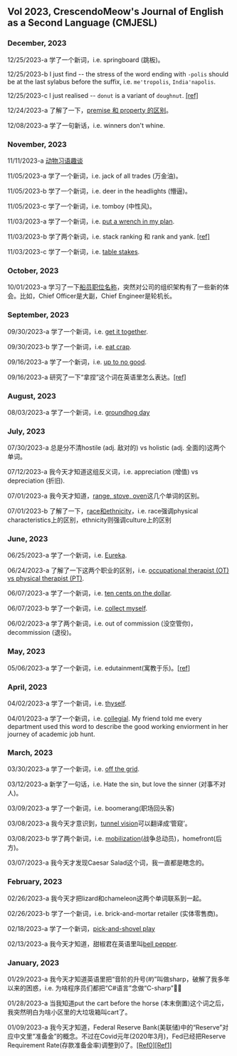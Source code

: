 ## Vol 2023, CrescendoMeow's Journal of English as a Second Language (CMJESL)

### December, 2023

12/25/2023-a 学了一个新词，i.e. springboard (跳板)。

12/25/2023-b I just find -- the stress of the word ending with `-polis` should be at the last sylabus before the suffix, i.e. `me'tropolis`, `India'napolis`.

12/25/2023-c I just realised -- `donut` is a variant of `doughnut`. [[ref]](https://www.merriam-webster.com/wordplay/is-it-donut-or-doughnut)

12/24/2023-a 了解了一下，[premise 和 property 的区别](https://www.differencebetween.com/difference-between-property-and-premises/)。

12/08/2023-a 学了一句新话，i.e. winners don't whine.

### November, 2023

11/11/2023-a [动物习语趣谈](https://language.chinadaily.com.cn/a/202008/21/WS5f3f8e03a310834817261f28.html)

11/05/2023-a 学了一个新词，i.e. jack of all trades (万金油)。

11/05/2023-b 学了一个新词，i.e. deer in the headlights (懵逼)。

11/05/2023-c 学了一个新词，i.e. tomboy (中性风)。

11/03/2023-a 学了一个新词，i.e. [put a wrench in my plan](https://www.merriam-webster.com/dictionary/throw%20a%20wrench%20into%20the%20works).

11/03/2023-b 学了两个新词，i.e. stack ranking 和 rank and yank. [[ref]](https://factorialhr.com/blog/stack-ranking/)

11/03/2023-c 学了一个新词，i.e. [table stakes](https://brandmarketingblog.com/articles/branding-definitions/table-stakes-business/).

### October, 2023

10/01/2023-a 学习了一下[船员职位名称](https://zhuanlan.zhihu.com/p/542253538)，突然对公司的组织架构有了一些新的体会。比如，Chief Officer是大副，Chief Engineer是轮机长。

### September, 2023

09/30/2023-a 学了一个新词，i.e. [get it together](https://www.merriam-webster.com/dictionary/get%20it%20together).

09/30/2023-b 学了一个新词，i.e. [eat crap](https://idioms.thefreedictionary.com/eat+crap).

09/16/2023-a 学了一个新词，i.e. [up to no good](https://www.quora.com/What-does-the-phrase-I-solemnly-swear-that-I-am-up-to-no-good-mean).

09/16/2023-a 研究了一下“拿捏”这个词在英语里怎么表达。[[ref]](https://posts.careerengine.us/p/625f84fe695d160a04cb2baf)

### August, 2023

08/03/2023-a 学了一个新词，i.e. [groundhog day](https://dictionary.cambridge.org/us/dictionary/english/groundhog-day)

### July, 2023

07/30/2023-a 总是分不清hostile (adj. 敌对的) vs holistic (adj. 全面的)这两个单词。

07/12/2023-a 我今天才知道这组反义词，i.e. appreciation (增值) vs depreciation (折旧).

07/01/2023-a 我今天才知道，[range, stove, oven](https://www.kitchenaid.com/pinch-of-help/major-appliances/range-vs-stove-vs-oven.html)这几个单词的区别。

07/01/2023-b 了解了一下，[race和ethnicity](https://www.verywellmind.com/difference-between-race-and-ethnicity-5074205)，i.e. race强调physical characteristics上的区别，ethnicity则强调culture上的区别

### June, 2023

06/25/2023-a 学了一个新词，i.e. [Eureka](https://zh.wikipedia.org/wiki/%E5%B0%A4%E9%87%8C%E5%8D%A1_(%E8%AF%8D%E8%AF%AD)).

06/24/2023-a 了解了一下这两个职业的区别，i.e. [occupational therapist (OT) vs physical therapist (PT)](https://www.mcphs.edu/en/about/news/occupational-therapy-vs-physical-therapy).

06/07/2023-a 学了一个新词，i.e. [ten cents on the dollar](https://www.quora.com/What-do-people-mean-by-the-phrase-10-cents-on-the-dollar).

06/07/2023-b 学了一个新词，i.e. [collect myself](https://www.forbes.com/sites/jessicahagy/2016/07/11/collect-yourself-in-4-minutes/).

06/02/2023-a 学了两个新词，i.e. out of commission (没空管你)，decommission (退役)。

### May, 2023

05/06/2023-a 学了一个新词，i.e. edutainment(寓教于乐)。[[ref](https://youtu.be/pd36Jay0B_8)]

### April, 2023

04/02/2023-a 学了一个新词，i.e. [thyself](https://english.stackexchange.com/questions/521991/thyself-yourself-what-is-the-equivalent-of-others).

04/01/2023-a 学了一个新词，i.e. [collegial](https://en.wikipedia.org/wiki/Collegiality). My friend told me every department used this word to describe the good working enviorment in her journey of academic job hunt.

### March, 2023

03/30/2023-a 学了一个新词，i.e. [off the grid](https://en.wikipedia.org/wiki/Off-the-grid).

03/12/2023-a 新学了一句话，i.e. Hate the sin, but love the sinner (对事不对人)。

03/09/2023-a 学了一个新词，i.e. boomerang(职场回头客)

03/08/2023-a 我今天才意识到，[tunnel vision](https://en.wikipedia.org/wiki/Tunnel_vision)可以翻译成‘管窥’。

03/08/2023-b 学了两个新词，i.e. [mobilization](https://en.wikipedia.org/wiki/Mobilization)(战争总动员)，homefront(后方)。

03/07/2023-a 我今天才发现Caesar Salad这个词，我一直都是瞎念的。

### February, 2023

02/26/2023-a 我今天才把lizard和chameleon这两个单词联系到一起。

02/26/2023-b 学了一个新词，i.e. brick-and-mortar retailer (实体零售商)。

02/18/2023-a 学了一个新词，[pick-and-shovel play](https://www.investopedia.com/terms/p/pick-and-shovel-play.asp)

02/13/2023-a 我今天才知道，甜椒君在英语里叫[bell pepper](https://en.wikipedia.org/wiki/Bell_pepper).

### January, 2023

01/29/2023-a 我今天才知道英语里把“音阶的升号(#)”叫做sharp，破解了我多年以来的困惑，i.e. 为啥程序员们都把“C#语言”念做“C-sharp”🤦‍♀️

01/28/2023-a 当我知道put the cart before the horse (本末倒置)这个词之后，我突然明白为啥小区里的大垃圾箱叫cart了。

01/09/2023-a 我今天才知道，Federal Reserve Bank(美联储)中的“Reserve”对应中文里“准备金”的概念。不过在Covid元年(2020年3月)，Fed已经把Reserve Requirement Rate(存款准备金率)调整到0了。[[Ref0]](https://www.federalreserve.gov/monetarypolicy/reservereq.htm)[[Ref1]](https://youtu.be/dKH_GDa0Rac)
